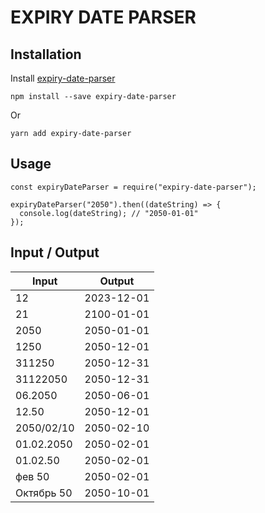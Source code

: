 # EXPIRY DATE PARSER

## Installation

Install [expiry-date-parser](https://www.npmjs.com/package/expiry-date-parser)

```
npm install --save expiry-date-parser
```

Or

```
yarn add expiry-date-parser
```

## Usage

```
const expiryDateParser = require("expiry-date-parser");

expiryDateParser("2050").then((dateString) => {
  console.log(dateString); // "2050-01-01"
});
```

## Input / Output

| Input      | Output     |
| ---------- | ---------- |
| 12         | 2023-12-01 |
| 21         | 2100-01-01 |
| 2050       | 2050-01-01 |
| 1250       | 2050-12-01 |
| 311250     | 2050-12-31 |
| 31122050   | 2050-12-31 |
| 06.2050    | 2050-06-01 |
| 12.50      | 2050-12-01 |
| 2050/02/10 | 2050-02-10 |
| 01.02.2050 | 2050-02-01 |
| 01.02.50   | 2050-02-01 |
| фев 50     | 2050-02-01 |
| Октябрь 50 | 2050-10-01 |

